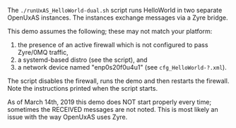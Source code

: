 The `./runUxAS_HelloWorld-dual.sh` script runs HelloWorld in two separate
OpenUxAS instances. The instances exchange messages via a Zyre bridge.

This demo assumes the following; these may not match your platform:

  1) the presence of an active firewall which is not configured to
     pass Zyre/0MQ traffic,
  2) a systemd-based distro (see the script), and
  3) a network device named "enp0s20f0u4u1" (see `cfg_HelloWorld-?.xml`).

The script disables the firewall, runs the demo and then restarts the
firewall. Note the instructions printed when the script starts.

As of March 14th, 2019 this demo does NOT start properly every time;
sometimes the RECEIVED messages are not noted. This is most likely an
issue with the way OpenUxAS uses Zyre.

